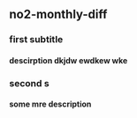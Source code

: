 ## no2-monthly-diff
### first subtitle
#### descirption dkjdw ewdkew wke

### second s
#### some mre description
